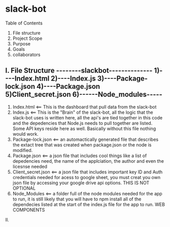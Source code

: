 # slack-bot

Table of Contents 
1. File structure
2. Project Scope
3. Purpose
4. Goals
5. collaborators

I. File Structure
--------slackbot--------------
1)----Index.html
2)----Index.js
3)----Package-lock.json
4)----Package.json
5)<NOT INCLUDED>Client_secret.json<NOT INCLUDED>
6)------Node_modules-----
<various depedency files... Too many to list>
  -------------------------------------------------------------------------
1) Index.html <== This is the dashboard that pull data from the slack-bot
2) Index.js <== This is the "Brain" of the slack-bot, all the logic that the slack-bot uses is written here, all the api's
  are tied together in this code and the depedencies that Node.js needs to pull together are listed. Some API keys reside 
  here as well. Basically without this file nothing would work. 
3) Package-lock.json <== an automactically generated file that describes the extact tree that was created when package.json
   or the node is modified.
4) Package.json <== a json file that includes cool things like a list of depedencies need, the name of the applciation, the 
  author and even the licesnse needed 
5) Client_secret.json <== a json file that includes important key ID and Auth credentials needed for acess to google sheet, 
   you must creat you own json file by accessing your google drive api options. THIS IS NOT OPTIONAL
6) Node_Modules <== a folder full of the node modules needed for the app to run, it is still likely that you will have to npm 
  install all of the dependecies listed at the start of the index.js file for the app to run.
 WEB COMPONENTS <You will need to visit the Slack API to create your own app and intergrate the slash commands used in index.js>
  
  II. 
